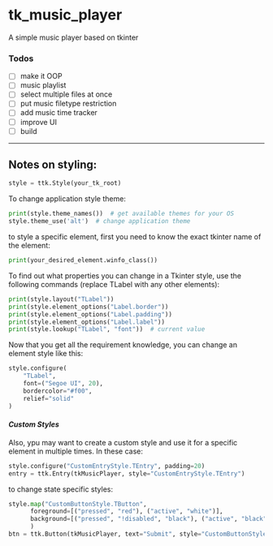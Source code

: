# tk_music_player

A simple music player based on tkinter

### Todos

- [ ] make it OOP
- [ ] music playlist
- [ ] select multiple files at once
- [ ] put music filetype restriction
- [ ] add music time tracker
- [ ] improve UI
- [ ] build

-------

## Notes on styling:

```python
style = ttk.Style(your_tk_root)
```

To change application style theme:

```` python
print(style.theme_names())  # get available themes for your OS
style.theme_use('alt')  # change application theme
````

to style a specific element, first you need to know the exact tkinter name of the element:

```` python
print(your_desired_element.winfo_class())
````

To find out what properties you can change in a Tkinter style, use the following commands (replace TLabel with any
other elements):

```` python
print(style.layout("TLabel"))
print(style.element_options("Label.border"))
print(style.element_options("Label.padding"))
print(style.element_options("Label.label"))
print(style.lookup("TLabel", "font"))  # current value
````

Now that you get all the requirement knowledge, you can change an element style like this:

```python
style.configure(
    "TLabel",
    font=("Segoe UI", 20),
    bordercolor="#f00",
    relief="solid"
)
```

#### *Custom Styles*

Also, ypu may want to create a custom style and use it for a specific element in multiple times. In these case:

```python
style.configure("CustomEntryStyle.TEntry", padding=20)
entry = ttk.Entry(tkMusicPlayer, style="CustomEntryStyle.TEntry")
```

to change state specific styles:
```python
style.map("CustomButtonStyle.TButton",
      foreground=[("pressed", "red"), ("active", "white")],
      background=[("pressed", "!disabled", "black"), ("active", "black")],
      )
btn = ttk.Button(tkMusicPlayer, text="Submit", style="CustomButtonStyle.TButton")
```